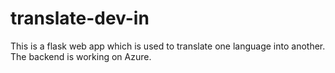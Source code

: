 # translate-dev-in
This is a flask web app which is used to translate one language into another. The backend is working on Azure.
